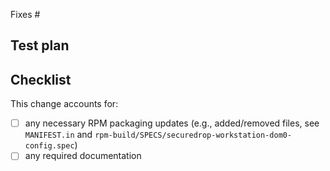 Fixes #

## Test plan
<!-- Delete this section if not applicable (e.g., some docs-only changes) -->

## Checklist

<!-- If you leave any box below unchecked, please clarify where you may need support.
     If you're unsure, that's fine — a reviewer can help you out. -->

This change accounts for:
- [ ] any necessary RPM packaging updates (e.g., added/removed files, see `MANIFEST.in` and `rpm-build/SPECS/securedrop-workstation-dom0-config.spec`)
- [ ] any required documentation
